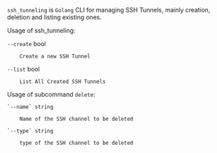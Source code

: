 `ssh_tunneling` is `Golang` CLI for managing SSH Tunnels, mainly creation, deletion and listing existing ones.

Usage of ssh_tunneling:
  
  `--create` bool
        
        Create a new SSH Tunnel
  
  `--list` bool
        
        List All Created SSH Tunnels
  
  Usage of subcommand `delete`:
    
    `--name` string
        
        Name of the SSH channel to be deleted
    
    `--type` string
        
        type of the SSH channel to be deleted
